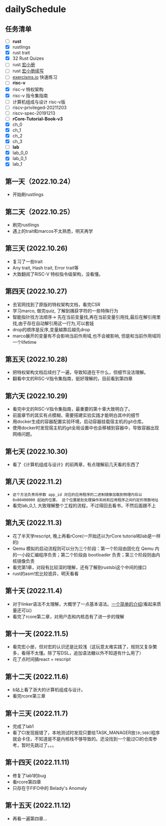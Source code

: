 # dailySchedule

## 任务清单

- [ ] **rust**
- [x] rustlings
- [x] rust trait
- [x] 32 Rust Quizes
- [ ] rust [宏小册](https://danielkeep.github.io/tlborm/book/index.html)
- [ ] rust [宏小册续写](https://veykril.github.io/tlborm/)
- [ ] [exercisms.io](https://exercism.org/) 快速练习
- [ ] **risc-v**
- [x] risc-v 特权架构
- [x] risc-v 指令集指南
- [ ] 计算机组成与设计 risc-v版
- [ ] riscv-privileged-20211203
- [ ] riscv-spec-20191213
- [ ] **rCore-Tutorial-Book-v3**
- [x] ch_0
- [x] ch_1
- [x] ch_2
- [x] ch_3
- [ ] **lab**
- [x] lab_0_0
- [x] lab_0_1
- [x] lab_1

## 第一天（2022.10.24）

- 开始刷rustlings

## 第二天（2022.10.25）

- 刷完rustlings
- 遇上的trait和marcos不太熟悉，明天再学

## 第三天 (2022.10.26)

- 复习了一些trait
- Any trait, Hash trait, Error trait等
- 大致翻阅了RISC-V 特权指令级架构，没看懂。

## 第四天 (2022.10.27)

- 去官网找到了原版的特权架构文档，看完CSR
- 学习marco, 做完quiz, 了解到捕获字符的一些特殊行为
- 智能指针找方法顺序-> 先在当前变量找,再在当前变量引用找,最后在解引用里找,由于存在自动解引用这一行为,可以套娃
- drop的顺序是反序,变量越靠后越先drop
- marco展开的变量有不会影响当前作用域,也不会被影响, 但是和当前作用域同一个lifetime

## 第五天 (2022.10.28)

- 把特权架构文档后续扫了一遍，导致知道在干什么，但细节没法理解。
- 翻看中文的RISC-V指令集指南，挺好理解的，目前看到第四章

## 第六天 (2022.10.29)

- 看完中文的RISC-V指令集指南，最重要的第十章大致明白了。
- 前面章节的其实有点模糊，需要搭建实验实践才能明白其中的细节
- 用docker生成的容器配置实验环境，启动容器挂载宿主机的git仓库。
- 使用docker时发现宿主机的git全局设置中也会移植到容器中，导致容器出现网络问题。

## 第七天 (2022.10.30)

- 看了《计算机组成与设计》的前两章，有点理解前几天看的东西了

## 第八天 (2022.11.2)

- `这个方法负责将参数 app_id 对应的应用程序的二进制镜像加载到物理内存以 0x80400000 起始的位置， 这个位置是批处理操作系统和应用程序之间约定的常数地址`
- 看完lab_0_1, 大致理解整个工程的流程，不过得回去看书，不然后面跟不上

## 第九天 (2022.11.3)

- 花了半天学rescript, 晚上再看rCore(一开始还以为rCore tutorial和lab是一样的)
- Qemu 模拟的启动流程则可以分为三个阶段：第一个阶段由固化在 Qemu 内的一小段汇编程序负责；第二个阶段由 bootloader 负责；第三个阶段则由内核镜像负责
- 看完第1章，对段有比较深的理解，还有了解到rustsbi这个中间的接口
- rust的asm!宏比较诡异，明天看看

## 第十天 (2022.11.4)

- 对于linker语法不太理解，大概学了一点基本语法。[一个简单的介绍](https://blog.csdn.net/m0_47799526/article/details/108765403)(看起来质量还可以)
- 看完了rcore第二章，对用户态和内核态有了进一步的理解

## 第十一天 (2022.11.5)

- 看完宏小册，但对宏的认识还是比较浅（这玩意太难实践了，规则又复杂繁多，看得不太懂。除了写DSL，追加语法糖以外不知道有什么用了）
- 花了点时间搞react + rescript

## 第十二天 (2022.11.6)

- b站上看了浙大的计算机组成与设计。
- 看完rcore第三章

## 第十三天 (2022.11.7)

- 完成了lab1
- 看了CI发现报错了，本地测试时发现只要给TASK_MANAGER放`[0;500]`程序就会卡住，不知道是不是内核栈不够导致的。还没找到一个能过CI的仓库参考，暂时先跳过了。。。

## 第十四天 (2022.11.11)

- 修复了lab1的bug
- 看rcore第四章
- 只存在于FIFO中的 Belady's Anomaly

## 第十五天 (2022.11.12)

- 再看一遍第四章...
